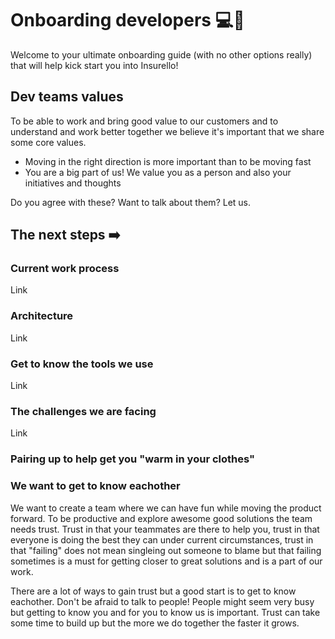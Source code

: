 # Onboarding developers :computer::gift_heart:

Welcome to your ultimate onboarding guide (with no other options really) that will help kick start you into Insurello!

## Dev teams values

To be able to work and bring good value to our customers and to understand and work better together we believe it's
important that we share some core values.

* Moving in the right direction is more important than to be moving fast
* You are a big part of us! We value you as a person and also your initiatives and thoughts

Do you agree with these? Want to talk about them? Let us.

## The next steps :arrow_right:

### Current work process

Link

### Architecture

Link

### Get to know the tools we use

Link

### The challenges we are facing

Link

### Pairing up to help get you "warm in your clothes"

### We want to get to know eachother
We want to create a team where we can have fun while moving the product forward.
To be productive and explore awesome good solutions the team needs trust. Trust in that
your teammates are there to help you, trust in that everyone is doing the best they can under current circumstances,
trust in that "failing" does not mean singleing out someone to blame but that failing sometimes is a must for getting
closer to great solutions and is a part of our work.

There are a lot of ways to gain trust but a good start is to get to know eachother.
Don't be afraid to talk to people! People might seem very busy but getting to know you and for you to know us is important.
Trust can take some time to build up but the more we do together the faster it grows.
